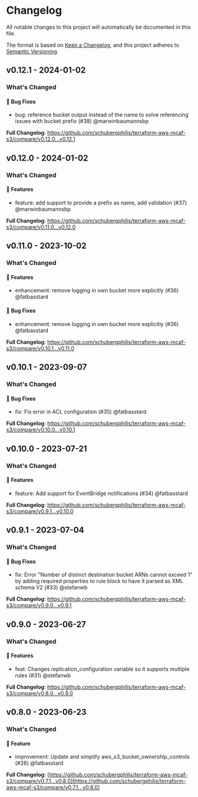# Changelog

All notable changes to this project will automatically be documented in this file.

The format is based on [Keep a Changelog](https://keepachangelog.com/en/1.0.0/),
and this project adheres to [Semantic Versioning](https://semver.org/spec/v2.0.0.html).

## v0.12.1 - 2024-01-02

### What's Changed

#### 🐛 Bug Fixes

* bug: reference bucket output instead of the name to solve referencing issues with bucket prefix (#38) @marwinbaumannsbp

**Full Changelog**: https://github.com/schubergphilis/terraform-aws-mcaf-s3/compare/v0.12.0...v0.12.1

## v0.12.0 - 2024-01-02

### What's Changed

#### 🚀 Features

* feature: add support to provide a prefix as name, add validation (#37) @marwinbaumannsbp

**Full Changelog**: https://github.com/schubergphilis/terraform-aws-mcaf-s3/compare/v0.11.0...v0.12.0

## v0.11.0 - 2023-10-02

### What's Changed

#### 🚀 Features

- enhancement: remove logging in own bucket more explicitly (#36) @fatbasstard

#### 🐛 Bug Fixes

- enhancement: remove logging in own bucket more explicitly (#36) @fatbasstard

**Full Changelog**: https://github.com/schubergphilis/terraform-aws-mcaf-s3/compare/v0.10.1...v0.11.0

## v0.10.1 - 2023-09-07

### What's Changed

#### 🐛 Bug Fixes

- fix: Fix error in ACL configuration (#35) @fatbasstard

**Full Changelog**: https://github.com/schubergphilis/terraform-aws-mcaf-s3/compare/v0.10.0...v0.10.1

## v0.10.0 - 2023-07-21

### What's Changed

#### 🚀 Features

- feature: Add support for EventBridge notifications (#34) @fatbasstard

**Full Changelog**: https://github.com/schubergphilis/terraform-aws-mcaf-s3/compare/v0.9.1...v0.10.0

## v0.9.1 - 2023-07-04

### What's Changed

#### 🐛 Bug Fixes

- fix: Error "Number of distinct destination bucket ARNs cannot exceed 1" by adding required properties to rule block to have it parsed as XML schema V2 (#33) @stefanwb

**Full Changelog**: https://github.com/schubergphilis/terraform-aws-mcaf-s3/compare/v0.9.0...v0.9.1

## v0.9.0 - 2023-06-27

### What's Changed

#### 🚀 Features

- feat: Changes replication_configuration variable so it supports multiple rules (#31) @stefanwb

**Full Changelog**: https://github.com/schubergphilis/terraform-aws-mcaf-s3/compare/v0.8.0...v0.9.0

## v0.8.0 - 2023-06-23

### What's Changed

#### 🚀 Feature

- improvement: Update and simplify aws_s3_bucket_ownership_controls (#26) @fatbasstard

**Full Changelog**: [https://github.com/schubergphilis/terraform-aws-mcaf-s3/compare/v0.7.1...v0.8.0](https://github.com/schubergphilis/terraform-aws-mcaf-s3/compare/v0.7.1...v0.8.0)
